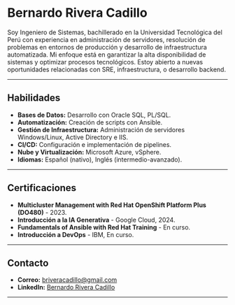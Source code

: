 # Bernardo Rivera Cadillo

Soy Ingeniero de Sistemas, bachillerado en la Universidad Tecnológica del Perú con experiencia en administración de servidores, resolución de problemas en entornos de producción y desarrollo de infraestructura automatizada. Mi enfoque está en garantizar la alta disponibilidad de sistemas y optimizar procesos tecnológicos. Estoy abierto a nuevas oportunidades relacionadas con SRE, infraestructura, o desarrollo backend.

---

## Habilidades

- **Bases de Datos:** Desarrollo con Oracle SQL, PL/SQL.  
- **Automatización:** Creación de scripts con Ansible.  
- **Gestión de Infraestructura:** Administración de servidores Windows/Linux, Active Directory e IIS.  
- **CI/CD:** Configuración e implementación de pipelines.  
- **Nube y Virtualización:** Microsoft Azure, vSphere.  
- **Idiomas:** Español (nativo), Inglés (intermedio-avanzado).  

---

## Certificaciones

- **Multicluster Management with Red Hat OpenShift Platform Plus (DO480)** - 2023.  
- **Introducción a la IA Generativa** - Google Cloud, 2024.  
- **Fundamentals of Ansible with Red Hat Training** - En curso.  
- **Introducción a DevOps** - IBM, En curso.  

---

## Contacto

- **Correo:** briveracadillo@gmail.com  
- **LinkedIn:** [Bernardo Rivera Cadillo](https://www.linkedin.com/in/bernardo-rivera/)  

---
